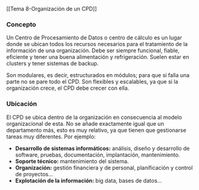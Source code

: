 [[Tema 8-Organización de un CPD]]

### Concepto
Un Centro de Procesamiento de Datos o centro de cálculo es un lugar donde se ubican todos los recursos necesarios para el tratamiento de la información de una organización. Debe ser siempre funcional, fiable, eficiente y tener una buena alimentación y refrigeración. Suelen estar en clusters y tener sistemas de backup.

Son modulares, es decir, estructurados en módulos; para que si falla una parte no se pare todo el CPD. Son flexibles y escalables, ya que si la organización crece, el CPD debe crecer con ella.

### Ubicación
El CPD se ubica dentro de la organización en consecuencia al modelo organizacional de esta. No se añade exactamente igual que un departamento más, esto es muy relativo, ya que tienen que gestionarse tareas muy diferentes. Por ejemplo:
+ **Desarrollo de sistemas informáticos:** análisis, diseño y desarrollo de software, pruebas, documentación, implantación, mantenimiento.
+ **Soporte técnico:** mantenimiento del sistema.
+ **Organización:** gestión financiera y de personal, planificación y control de proyectos...
+ **Explotación de la información:** big data, bases de datos...